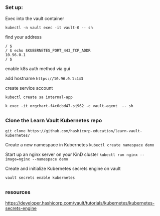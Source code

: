 ##

### Set up:


Exec into the vault container

`kubectl -n vault exec -it vault-0 -- sh`

find your address
```
/ $
/ $ echo $KUBERNETES_PORT_443_TCP_ADDR
10.96.0.1
/ $ 
```
enable k8s auth method via gui

add hostname `https://10.96.0.1:443`

create service account

`kubectl create sa internal-app`



`k exec -it orgchart-f4c6cbd47-sj962 -c vault-agent  -- sh `





##

### Clone the Learn Vault Kubernetes repo

`git clone https://github.com/hashicorp-education/learn-vault-kubernetes/`


Create a new namespace in Kubernetes
`kubectl create namespace demo`


Start up an nginx server on your KinD cluster
`kubectl run nginx --image=nginx --namespace demo`


Create and initialize Kubernetes secrets engine on vault

`vault secrets enable kubernetes`


##

### resources

https://developer.hashicorp.com/vault/tutorials/kubernetes/kubernetes-secrets-engine
